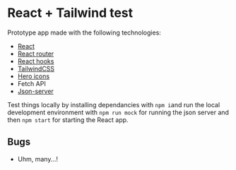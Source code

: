 # React + Tailwind test

Prototype app made with the following technologies:
- [React](https://it.reactjs.org/)
- [React router](https://www.npmjs.com/package/react-router-dom)
- [React hooks](https://it.reactjs.org/docs/hooks-faq.html#which-versions-of-react-include-hooks)
- [TailwindCSS](https://tailwindcss.com/) 
- [Hero icons](https://heroicons.dev/)
- Fetch API
- [Json-server](https://github.com/typicode/json-server)

Test things locally by installing dependancies with `npm i`and run the local development environment with `npm run mock` for running the json server and then `npm start` for starting the React app. 

## Bugs
- Uhm, many...!